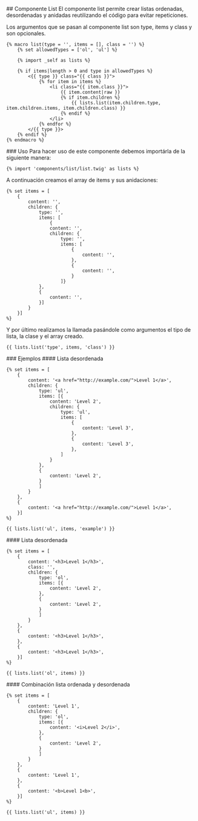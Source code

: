 ## Componente List
El componente list permite crear listas ordenadas, desordenadas y anidadas reutilizando el código para evitar repeticiones.

Los argumentos que se pasan al componente list son type, items y class y son opcionales.

```
{% macro list(type = '', items = [], class = '') %}
    {% set allowedTypes = ['ol', 'ul'] %}

    {% import _self as lists %}

    {% if items|length > 0 and type in allowedTypes %}
        <{{ type }} class="{{ class }}">
            {% for item in items %}
                <li class="{{ item.class }}">
                    {{ item.content|raw }}
                    {% if item.children %}
                        {{ lists.list(item.children.type, item.children.items, item.children.class) }}
                    {% endif %}
                </li>
            {% endfor %}
        </{{ type }}>
    {% endif %}
{% endmacro %}
```

### Uso
Para hacer uso de este componente debemos importárla de la siguiente manera: 

```
{% import 'components/list/list.twig' as lists %}

```
A continuación creamos el array de items y sus anidaciones:

```
{% set items = [
    {
        content: '',
        children: {
            type: '',
            items: [
                {
                content: '',
                children: {
                    type: '',
                    items: [
                        { 
                            content: '',
                        },
                        { 
                            content: '',
                        }
                    ]}
            },
            {
                content: '',
            }]
        }
    }] 
%}
```

Y por último realizamos la llamada pasándole como argumentos el tipo de lista, la clase y el array creado.
```
{{ lists.list('type', items, 'class') }}
```

### Ejemplos
#### Lista desordenada

```
{% set items = [
    {
        content: '<a href="http://example.com/">Level 1</a>',
        children: {
            type: 'ul',
            items: [{
                content: 'Level 2',
                children: {
                    type: 'ul',
                    items: [
                        { 
                            content: 'Level 3',
                        },
                        { 
                            content: 'Level 3',
                        },
                    ]
                }
            },
            {
                content: 'Level 2',
            }
            ]
        }
    },
    {
        content: '<a href="http://example.com/">Level 1</a>',
    }] 
%}

{{ lists.list('ul', items, 'example') }}
```

#### Lista desordenada

```
{% set items = [
    {
        content: '<h3>Level 1</h3>',
        class: '',
        children: {
            type: 'ol',
            items: [{
                content: 'Level 2',
            },
            {
                content: 'Level 2',
            }
            ]
        }
    },
    {
        content: '<h3>Level 1</h3>',
    },
    {
        content: '<h3>Level 1</h3>',
    }] 
%}

{{ lists.list('ol', items) }}
```

#### Combinación lista ordenada y desordenada

```
{% set items = [
    {
        content: 'Level 1',
        children: {
            type: 'ol',
            items: [{
                content: '<i>Level 2</i>',
            },
            {
                content: 'Level 2',
            }
            ]
        }
    },
    {
        content: 'Level 1',
    },
    {
        content: '<b>Level 1<b>',
    }] 
%}

{{ lists.list('ul', items) }}
```
